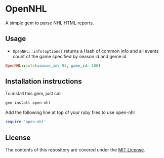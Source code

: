 # OpenNHL
A simple gem to parse NHL HTML reports.

## Usage
- `OpenNHL::info(options)` returns a Hash of common info and all events count of the game specified by season id and geme id
```ruby
OpenNHL::info(season_id: 93, game_id: 100)
```

## Installation instructions
To install this gem, just call
```sh
gem install open-nhl
```
Add the following line at top of your ruby files to use open-nhl
```ruby
require 'open-nhl'
```
## License

The contents of this repository are covered under the [MIT License](LICENSE).
